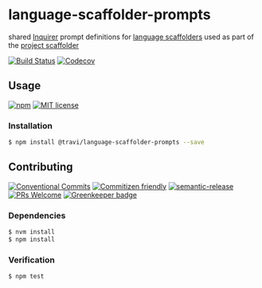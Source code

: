 # language-scaffolder-prompts

shared [Inquirer](https://www.npmjs.com/package/inquirer) prompt definitions for
[language scaffolders](https://github.com/travi/project-scaffolder#languages-optional)
used as part of the [project scaffolder](https://github.com/travi/project-scaffolder)

<!-- status badges -->
[![Build Status][ci-badge]][ci-link]
[![Codecov][coverage-badge]][coverage-link]

## Usage

<!-- consumer badges -->
[![npm][npm-badge]][npm-link]
[![MIT license][license-badge]][license-link]

### Installation

```sh
$ npm install @travi/language-scaffolder-prompts --save
```

## Contributing

<!-- contribution badges -->
[![Conventional Commits][commit-convention-badge]][commit-convention-link]
[![Commitizen friendly][commitizen-badge]][commitizen-link]
[![semantic-release][semantic-release-badge]][semantic-release-link]
[![PRs Welcome][PRs-badge]][PRs-link]
[![Greenkeeper badge](https://badges.greenkeeper.io/travi/language-scaffolder-prompts.svg)](https://greenkeeper.io/)

### Dependencies

```sh
$ nvm install
$ npm install
```

### Verification

```sh
$ npm test
```

[npm-link]: https://www.npmjs.com/package/@travi/language-scaffolder-prompts
[npm-badge]: https://img.shields.io/npm/v/@travi/language-scaffolder-prompts.svg
[license-link]: LICENSE
[license-badge]: https://img.shields.io/github/license/travi/language-scaffolder-prompts.svg
[ci-link]: https://travis-ci.com/travi/language-scaffolder-prompts
[ci-badge]: https://img.shields.io/travis/com/travi/language-scaffolder-prompts/master.svg
[coverage-link]: https://codecov.io/github/travi/language-scaffolder-prompts
[coverage-badge]: https://img.shields.io/codecov/c/github/travi/language-scaffolder-prompts.svg
[commit-convention-link]: https://conventionalcommits.org
[commit-convention-badge]: https://img.shields.io/badge/Conventional%20Commits-1.0.0-yellow.svg
[commitizen-link]: http://commitizen.github.io/cz-cli/
[commitizen-badge]: https://img.shields.io/badge/commitizen-friendly-brightgreen.svg
[semantic-release-link]: https://github.com/semantic-release/semantic-release
[semantic-release-badge]: https://img.shields.io/badge/%20%20%F0%9F%93%A6%F0%9F%9A%80-semantic--release-e10079.svg
[PRs-link]: http://makeapullrequest.com
[PRs-badge]: https://img.shields.io/badge/PRs-welcome-brightgreen.svg
